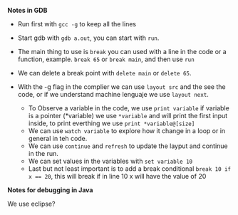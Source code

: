 **Notes in GDB**

  * Run first with `gcc -g` to keep all the lines
  * Start gdb with `gdb a.out`, you can start with `run`.
  * The main thing to use is `break` you can used with a line in the code or a function, example. `break 65` or `break main`, and then use `run`
  * We can delete a break point with `delete main` or `delete 65`.

  * With the -g flag in the complier we can use `layout src` and the see the code, or if we understand machine lenguaje we use `layout next`.
    * To Observe a variable in the code, we use `print variable` if variable is a pointer (*variable) we use `*variable` and will print the first input inside, to print everthing we use `print *variable@[size]`
    * We can use `watch variable` to explore how it change in a loop or in general in teh code.
    * We can use `continue` and  `refresh` to update the layput and continue in the run.
    * We can set values in the variables with `set variable 10`
    * Last but not least important is to add a break conditional `break 10 if x == 20`, this will break if in line 10 x will have the value of 20

**Notes for debugging in Java**

We use eclipse?
